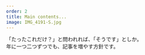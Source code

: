 ```yaml
---
order: 2
title: Main contents...
image: IMG_4191-S.jpg
---
```


「たったこれだけ？」と問われれば、「そうです」としか。  
年に一つ二つずつでも、記事を増やす方針です。
